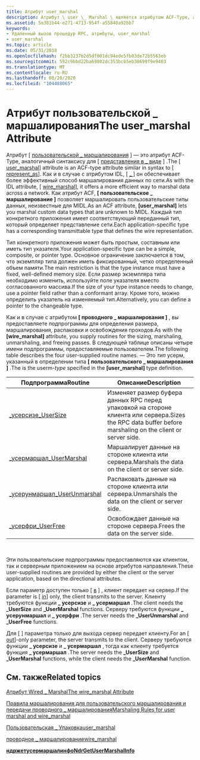 ```yaml
---
title: Атрибут user_marshal
description: Атрибут \ user \_ Marshal \ является атрибутом ACF-Type, аналогичным синтаксису \ представить \_ как \.
ms.assetid: 5a381b44-e271-4713-954f-a55840a92bb7
keywords:
- Удаленный вызов процедур RPC, атрибуты, user_marshal
- user_marshal
ms.topic: article
ms.date: 05/31/2018
ms.openlocfilehash: f2bb3237b2d5df001dc94ede5fb03de72b5563eb
ms.sourcegitcommit: 592c9bbd22ba69802dc353bcb5eb30699f9e9403
ms.translationtype: MT
ms.contentlocale: ru-RU
ms.lasthandoff: 08/20/2020
ms.locfileid: "104488065"
---
```

# <a name="the-user_marshal-attribute"></a><span data-ttu-id="b1dc6-105">Атрибут пользовательской \_ маршалирования</span><span class="sxs-lookup"><span data-stu-id="b1dc6-105">The user\_marshal Attribute</span></span>

<span data-ttu-id="b1dc6-106">Атрибут \[ [пользовательской \_ маршалирования](/windows/desktop/Midl/user-marshal) \] — это атрибут ACF-Type, аналогичный синтаксису для \[ [представления в \_ виде](/windows/desktop/Midl/represent-as) \] .</span><span class="sxs-lookup"><span data-stu-id="b1dc6-106">The \[ [user\_marshal](/windows/desktop/Midl/user-marshal)\] attribute is an ACF-type attribute similar in syntax to \[ [represent\_as](/windows/desktop/Midl/represent-as)\].</span></span> <span data-ttu-id="b1dc6-107">Как и в случае с атрибутом IDL, \[ [ \_ ](/windows/desktop/Midl/wire-marshal) \] он обеспечивает более эффективный способ маршалирования данных по сети.</span><span class="sxs-lookup"><span data-stu-id="b1dc6-107">As with the IDL attribute, \[ [wire\_marshal](/windows/desktop/Midl/wire-marshal)\], it offers a more efficient way to marshal data across a network.</span></span> <span data-ttu-id="b1dc6-108">Как атрибут ACF, **\[ пользовательское \_ маршалирование \]** позволяет маршалировать пользовательские типы данных, неизвестные для MIDL.</span><span class="sxs-lookup"><span data-stu-id="b1dc6-108">As an ACF attribute, **\[user\_marshal\]** lets you marshal custom data types that are unknown to MIDL.</span></span> <span data-ttu-id="b1dc6-109">Каждый тип конкретного приложения имеет соответствующий переданный тип, который определяет представление сети.</span><span class="sxs-lookup"><span data-stu-id="b1dc6-109">Each application-specific type has a corresponding transmittable type that defines the wire representation.</span></span>

<span data-ttu-id="b1dc6-110">Тип конкретного приложения может быть простым, составным или иметь тип указателя.</span><span class="sxs-lookup"><span data-stu-id="b1dc6-110">Your application-specific type can be a simple, composite, or pointer type.</span></span> <span data-ttu-id="b1dc6-111">Основное ограничение заключается в том, что экземпляр типа должен иметь фиксированный, четко определенный объем памяти.</span><span class="sxs-lookup"><span data-stu-id="b1dc6-111">The main restriction is that the type instance must have a fixed, well-defined memory size.</span></span> <span data-ttu-id="b1dc6-112">Если размер экземпляра типа необходимо изменить, используйте поле указателя вместо согласованного массива.</span><span class="sxs-lookup"><span data-stu-id="b1dc6-112">If the size of your type instance needs to change, use a pointer field rather than a conformant array.</span></span> <span data-ttu-id="b1dc6-113">Кроме того, можно определить указатель на изменяемый тип.</span><span class="sxs-lookup"><span data-stu-id="b1dc6-113">Alternatively, you can define a pointer to the changeable type.</span></span>

<span data-ttu-id="b1dc6-114">Как и в случае с атрибутом **\[ проводного \_ маршалирования \]** , вы предоставляете подпрограммы для определения размера, маршалирования, распаковки и освобождения проходов.</span><span class="sxs-lookup"><span data-stu-id="b1dc6-114">As with the **\[wire\_marshal\]** attribute, you supply routines for the sizing, marshaling, unmarshaling, and freeing passes.</span></span> <span data-ttu-id="b1dc6-115">В следующей таблице описаны четыре имени подпрограммы, предоставляемые пользователем.</span><span class="sxs-lookup"><span data-stu-id="b1dc6-115">The following table describes the four user-supplied routine names.</span></span> <span data-ttu-id="b1dc6-116"><type>— Это *тип* усерм, указанный в определении типа **\[ пользовательского \_ маршалирования \]** .</span><span class="sxs-lookup"><span data-stu-id="b1dc6-116">The <type> is the userm-*type* specified in the **\[user\_marshal\]** type definition.</span></span>



| <span data-ttu-id="b1dc6-117">Подпрограмма</span><span class="sxs-lookup"><span data-stu-id="b1dc6-117">Routine</span></span>                                                            | <span data-ttu-id="b1dc6-118">Описание</span><span class="sxs-lookup"><span data-stu-id="b1dc6-118">Description</span></span>                                                               |
|--------------------------------------------------------------------|---------------------------------------------------------------------------|
| [<span data-ttu-id="b1dc6-119"><type>\_усерсизе</span><span class="sxs-lookup"><span data-stu-id="b1dc6-119"><type>\_UserSize</span></span>](the-type-usersize-function.md)           | <span data-ttu-id="b1dc6-120">Изменяет размер буфера данных RPC перед упаковкой на стороне клиента или сервера.</span><span class="sxs-lookup"><span data-stu-id="b1dc6-120">Sizes the RPC data buffer before marshaling on the client or server side.</span></span> |
| [<span data-ttu-id="b1dc6-121"><type>\_усермаршал</span><span class="sxs-lookup"><span data-stu-id="b1dc6-121"><type>\_UserMarshal</span></span>](the-type-usermarshal-function.md)     | <span data-ttu-id="b1dc6-122">Маршалирует данные на стороне клиента или сервера.</span><span class="sxs-lookup"><span data-stu-id="b1dc6-122">Marshals the data on the client or server side.</span></span>                           |
| [<span data-ttu-id="b1dc6-123"><type>\_усерунмаршал</span><span class="sxs-lookup"><span data-stu-id="b1dc6-123"><type>\_UserUnmarshal</span></span>](the-type-userunmarshal-function.md) | <span data-ttu-id="b1dc6-124">Распаковать данные на стороне клиента или сервера.</span><span class="sxs-lookup"><span data-stu-id="b1dc6-124">Unmarshals the data on the client or server side.</span></span>                         |
| [<span data-ttu-id="b1dc6-125"><type>\_усерфри</span><span class="sxs-lookup"><span data-stu-id="b1dc6-125"><type>\_UserFree</span></span>](the-type-userfree-function.md)           | <span data-ttu-id="b1dc6-126">Освобождает данные на стороне сервера.</span><span class="sxs-lookup"><span data-stu-id="b1dc6-126">Frees the data on the server side.</span></span>                                        |



 

<span data-ttu-id="b1dc6-127">Эти пользовательские подпрограммы предоставляются как клиентом, так и серверным приложением на основе атрибутов направления.</span><span class="sxs-lookup"><span data-stu-id="b1dc6-127">These user-supplied routines are provided by either the client or the server application, based on the directional attributes.</span></span>

<span data-ttu-id="b1dc6-128">Если параметр доступен только \[ [в](/windows/desktop/Midl/in) \] , клиент передает на сервер.</span><span class="sxs-lookup"><span data-stu-id="b1dc6-128">If the parameter is \[ [in](/windows/desktop/Midl/in)\] only, the client transmits to the server.</span></span> <span data-ttu-id="b1dc6-129">Клиенту требуются функции **<type> \_ усерсизе** и **<type> \_ усермаршал** .</span><span class="sxs-lookup"><span data-stu-id="b1dc6-129">The client needs the **<type>\_UserSize** and **<type>\_UserMarshal** functions.</span></span> <span data-ttu-id="b1dc6-130">Серверу требуются функции **<type> \_ усерунмаршал** и **<type> \_ усерфри** .</span><span class="sxs-lookup"><span data-stu-id="b1dc6-130">The server needs the **<type>\_UserUnmarshal** and **<type>\_UserFree** functions.</span></span>

<span data-ttu-id="b1dc6-131">Для \[ [](/windows/desktop/Midl/out-idl) \] параметра только для выхода сервер передает клиенту.</span><span class="sxs-lookup"><span data-stu-id="b1dc6-131">For an \[ [out](/windows/desktop/Midl/out-idl)\]-only parameter, the server transmits to the client.</span></span> <span data-ttu-id="b1dc6-132">Серверу требуются функции **<type> \_ усерсизе** и **<type> \_ усермаршал** , тогда как клиенту требуется функция **<type> \_ усермаршал** .</span><span class="sxs-lookup"><span data-stu-id="b1dc6-132">The server needs the **<type>\_UserSize** and **<type>\_UserMarshal** functions, while the client needs the **<type>\_UserMarshal** function.</span></span>

## <a name="related-topics"></a><span data-ttu-id="b1dc6-133">См. также</span><span class="sxs-lookup"><span data-stu-id="b1dc6-133">Related topics</span></span>

<dl> <dt>

[<span data-ttu-id="b1dc6-134">Атрибут Wired \_ Marshal</span><span class="sxs-lookup"><span data-stu-id="b1dc6-134">The wire\_marshal Attribute</span></span>](the-wire-marshal-attribute.md)
</dt> <dt>

[<span data-ttu-id="b1dc6-135">Правила маршалирования для пользовательского маршалирования и передачи проводного \_ маршалирования</span><span class="sxs-lookup"><span data-stu-id="b1dc6-135">Marshaling Rules for user marshal and wire\_marshal</span></span>](marshaling-rules-for-user-marshal-and-wire-marshal.md)
</dt> <dt>

[<span data-ttu-id="b1dc6-136">Пользовательская \_ Упаковка</span><span class="sxs-lookup"><span data-stu-id="b1dc6-136">user\_marshal</span></span>](/windows/desktop/Midl/user-marshal)
</dt> <dt>

[<span data-ttu-id="b1dc6-137">проводное \_ маршалирование</span><span class="sxs-lookup"><span data-stu-id="b1dc6-137">wire\_marshal</span></span>](/windows/desktop/Midl/wire-marshal)
</dt> <dt>

[<span data-ttu-id="b1dc6-138">**ндржетусермаршалинфо**</span><span class="sxs-lookup"><span data-stu-id="b1dc6-138">**NdrGetUserMarshalInfo**</span></span>](/windows/desktop/api/Rpcndr/nf-rpcndr-ndrgetusermarshalinfo)
</dt> </dl>

 

 